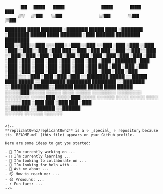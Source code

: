 #
           ███   █████    █████                 █████        █████                            ████                                
          ░░░   ░░███    ░░███                 ░░███        ░░███                            ░░███                                
  ███████ ████  ███████   ░███████   █████ ████ ░███████     ░███████  █████ ████     ███████ ░███   ██████  ████████   ████████  
 ███░░███░░███ ░░░███░    ░███░░███ ░░███ ░███  ░███░░███    ░███░░███░░███ ░███     ███░░███ ░███  ███░░███░░███░░███ ░░███░░███ 
░███ ░███ ░███   ░███     ░███ ░███  ░███ ░███  ░███ ░███    ░███ ░███ ░███ ░███    ░███ ░███ ░███ ░███████  ░███ ░███  ░███ ░███ 
░███ ░███ ░███   ░███ ███ ░███ ░███  ░███ ░███  ░███ ░███    ░███ ░███ ░███ ░███    ░███ ░███ ░███ ░███░░░   ░███ ░███  ░███ ░███ 
░░███████ █████  ░░█████  ████ █████ ░░████████ ████████     ████████  ░░███████    ░░███████ █████░░██████  ████ █████ ████ █████
 ░░░░░███░░░░░    ░░░░░  ░░░░ ░░░░░   ░░░░░░░░ ░░░░░░░░     ░░░░░░░░    ░░░░░███     ░░░░░███░░░░░  ░░░░░░  ░░░░ ░░░░░ ░░░░ ░░░░░ 
 ███ ░███                                                               ███ ░███     ███ ░███                                     
░░██████                                                               ░░██████     ░░██████                                      
 ░░░░░░                                                                 ░░░░░░       ░░░░░░                                       
```

<!--
**replicant0wnz/replicant0wnz** is a ✨ _special_ ✨ repository because its `README.md` (this file) appears on your GitHub profile.

Here are some ideas to get you started:

- 🔭 I’m currently working on ...
- 🌱 I’m currently learning ...
- 👯 I’m looking to collaborate on ...
- 🤔 I’m looking for help with ...
- 💬 Ask me about ...
- 📫 How to reach me: ...
- 😄 Pronouns: ...
- ⚡ Fun fact: ...
-->
